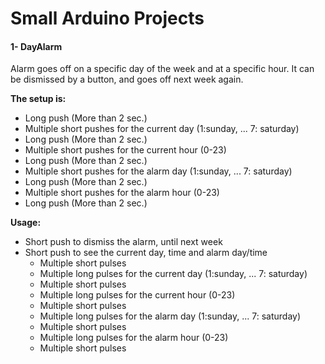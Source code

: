 # Small Arduino Projects
#### 1- DayAlarm
Alarm goes off on a specific day of the week and at a specific hour. It can be dismissed by a button, and goes off next week again.

**The setup is:**
- Long push (More than 2 sec.)
- Multiple short pushes for the current day (1:sunday, ... 7: saturday)
- Long push (More than 2 sec.)
- Multiple short pushes for the current hour (0-23)
- Long push (More than 2 sec.)
- Multiple short pushes for the alarm day (1:sunday, ... 7: saturday)
- Long push (More than 2 sec.)
- Multiple short pushes for the alarm hour (0-23)
- Long push (More than 2 sec.)

**Usage:**
- Short push to dismiss the alarm, until next week
- Short push to see the current day, time and alarm day/time
	- Multiple short pulses
	- Multiple long pulses for the current day (1:sunday, ... 7: saturday)
	- Multiple short pulses
	- Multiple long pulses for the current hour (0-23)
	- Multiple short pulses
	- Multiple long pulses for the alarm day (1:sunday, ... 7: saturday)
	- Multiple short pulses
	- Multiple long pulses for the alarm hour (0-23)
	- Multiple short pulses
